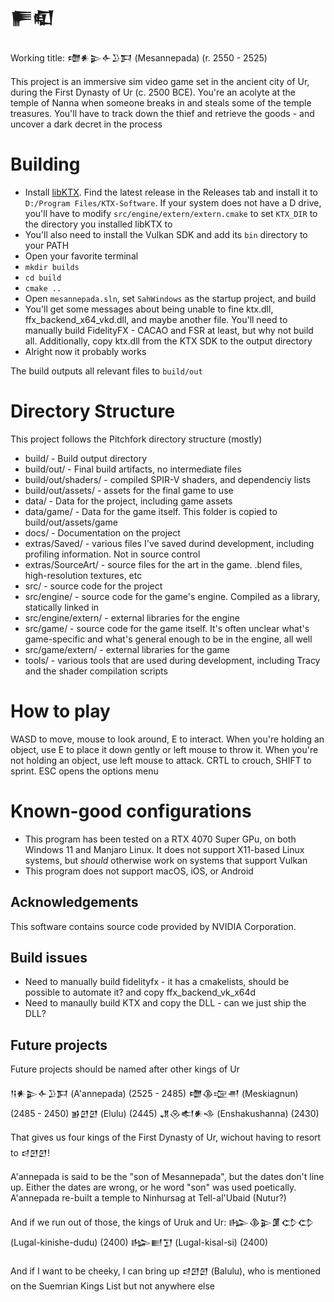 # 𒊓𒊏

Working title: 𒈩𒀭𒉌𒅆𒊒𒁕 (Mesannepada) (r. 2550 - 2525)

This project is an immersive sim video game set in the ancient city of Ur, during the First Dynasty of Ur (c. 2500 BCE). You're an acolyte at the temple of Nanna when someone breaks in and steals some of the temple treasures. You'll have to track down the thief and retrieve the goods - and uncover a dark decret in the process

# Building

- Install [libKTX](https://github.com/KhronosGroup/KTX-Software). Find the latest release in the Releases tab and install it to `D:/Program Files/KTX-Software`. If your system does not have a D drive, you'll have to modify `src/engine/extern/extern.cmake` to set `KTX_DIR` to the directory you installed libKTX to
- You'll also need to install the Vulkan SDK and add its `bin` directory to your PATH
- Open your favorite terminal
- `mkdir builds`
- `cd build`
- `cmake ..`
- Open `mesannepada.sln`, set `SahWindows` as the startup project, and build
- You'll get some messages about being unable to fine ktx.dll, ffx_backend_x64_vkd.dll, and maybe another file. You'll need to manually build FidelityFX - CACAO and FSR at least, but why not build all. Additionally, copy ktx.dll from the KTX SDK to the output directory
- Alright now it probably works

The build outputs all relevant files to `build/out`

# Directory Structure

This project follows the Pitchfork directory structure (mostly)

- build/ - Build output directory
- build/out/ - Final build artifacts, no intermediate files
- build/out/shaders/ - compiled SPIR-V shaders, and dependenciy lists
- build/out/assets/ - assets for the final game to use
- data/ - Data for the project, including game assets
- data/game/ - Data for the game itself. This folder is copied to build/out/assets/game
- docs/ - Documentation on the project
- extras/Saved/ - various files I've saved durind development, including profiling information. Not in source control
- extras/SourceArt/ - source files for the art in the game. .blend files, high-resolution textures, etc
- src/ - source code for the project
- src/engine/ - source code for the game's engine. Compiled as a library, statically linked in
- src/engine/extern/ - external libraries for the engine
- src/game/ - source code for the game itself. It's often unclear what's game-specific and what's general enough to be in the engine, all well
- src/game/extern/ - external libraries for the game
- tools/ - various tools that are used during development, including Tracy and the shader compilation scripts

# How to play

WASD to move, mouse to look around, E to interact. When you're holding an object, use E to place it down gently or left mouse to throw it. When you're not holding an object, use left mouse to attack. CRTL to crouch, SHIFT to sprint. ESC opens the options menu

# Known-good configurations

- This program has been tested on a RTX 4070 Super GPu, on both Windows 11 and Manjaro Linux. It does not support X11-based Linux systems, but _should_ otherwise work on systems that support Vulkan
- This program does not support macOS, iOS, or Android

## Acknowledgements

This software contains source code provided by NVIDIA Corporation.

## Build issues

- Need to manually build fidelityfx - it has a cmakelists, should be possible to automate it? and copy ffx_backend_vk_x64d
- Need to manaully build KTX and copy the DLL - can we just ship the DLL?

## Future projects

Future projects should be named after other kings of Ur

𒀀𒀭𒉌𒅆𒊒𒁕 (A'annepada) (2525 - 2485)
𒈩𒆠𒉘𒉣 (Meskiagnun) (2485 - 2450)
𒂊𒇻𒇻 (Elulu) (2445)
𒂗𒊮𒊨𒀭𒈾 (Enshakushanna) (2430)

That gives us four kings of the First Dynasty of Ur, wichout having to resort to 𒁀𒇻𒇻!

A'annepada is said to be the "son of Mesannepada", but the dates don't line up. Either the dates are wrong, or he word "son" was used poetically. A'annepada re-built a temple to Ninhursag at Tell-al'Ubaid (Nutur?)

And if we run out of those, the kings of Uruk and Ur:
𒈗𒆠𒉌𒂠𒌌𒌌 (Lugal-kinishe-dudu) (2400)
𒈗𒆦𒋛 (Lugal-kisal-si) (2400)

And if I want to be cheeky, I can bring up 𒁀𒇻𒇻 (Balulu), who is mentioned on the Suemrian Kings List but not anywhere else
